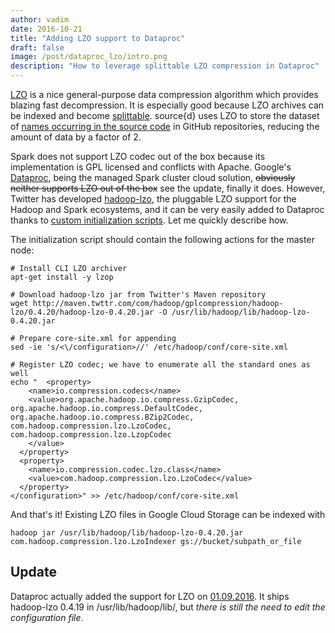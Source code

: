 ```yaml
---
author: vadim
date: 2016-10-21
title: "Adding LZO support to Dataproc"
draft: false
image: /post/dataproc_lzo/intro.png
description: "How to leverage splittable LZO compression in Dataproc"
---
```

[LZO](https://en.wikipedia.org/wiki/Lempel%E2%80%93Ziv%E2%80%93Oberhumer) is a nice
general-purpose data compression algorithm which provides blazing fast decompression.
It is especially good because LZO archives can be indexed and become
[splittable](http://stackoverflow.com/questions/34208051/when-are-files-splittable).
source{d} uses LZO to store the dataset of [names occurring in the source code](http://blog.sourced.tech/post/github_topic_modeling/)
in GitHub repositories, reducing the amount of data by a factor of 2.

Spark does not support LZO codec out of the box because its implementation
is GPL licensed and conflicts with Apache. Google's [Dataproc](https://cloud.google.com/dataproc/),
being the managed Spark cluster cloud solution, <span style="text-decoration: line-through;">obviously neither supports LZO out of the box</span>
see the update, finally it does. However, Twitter has developed
[hadoop-lzo](https://github.com/twitter/hadoop-lzo), the pluggable LZO support
for the Hadoop and Spark ecosystems, and it can be very easily added to Dataproc thanks
to [custom initialization scripts](https://cloud.google.com/dataproc/docs/concepts/init-actions).
Let me quickly describe how.

The initialization script should contain the following actions for the master node:
```
# Install CLI LZO archiver
apt-get install -y lzop

# Download hadoop-lzo jar from Twitter's Maven repository
wget http://maven.twttr.com/com/hadoop/gplcompression/hadoop-lzo/0.4.20/hadoop-lzo-0.4.20.jar -O /usr/lib/hadoop/lib/hadoop-lzo-0.4.20.jar

# Prepare core-site.xml for appending
sed -ie 's/<\/configuration>//' /etc/hadoop/conf/core-site.xml

# Register LZO codec; we have to enumerate all the standard ones as well
echo "  <property>
    <name>io.compression.codecs</name>
    <value>org.apache.hadoop.io.compress.GzipCodec, org.apache.hadoop.io.compress.DefaultCodec, org.apache.hadoop.io.compress.BZip2Codec, com.hadoop.compression.lzo.LzoCodec, com.hadoop.compression.lzo.LzopCodec
    </value>
  </property>
  <property>
    <name>io.compression.codec.lzo.class</name>
    <value>com.hadoop.compression.lzo.LzoCodec</value>
  </property>
</configuration>" >> /etc/hadoop/conf/core-site.xml
```
And that's it! Existing LZO files in Google Cloud Storage can be indexed with
```
hadoop jar /usr/lib/hadoop/lib/hadoop-lzo-0.4.20.jar com.hadoop.compression.lzo.LzoIndexer gs://bucket/subpath_or_file
```

Update
------
Dataproc actually added the support for LZO on [01.09.2016](https://cloud.google.com/dataproc/docs/release-notes/service#september_1_2016).
It ships hadoop-lzo 0.4.19 in /usr/lib/hadoop/lib/, but *there is still the need to edit the
configuration file*.
